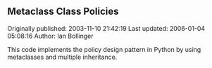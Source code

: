 ## Metaclass Class Policies

Originally published: 2003-11-10 21:42:19
Last updated: 2006-01-04 05:08:16
Author: Ian Bollinger

This code implements the policy design pattern in Python by using metaclasses and multiple inheritance.